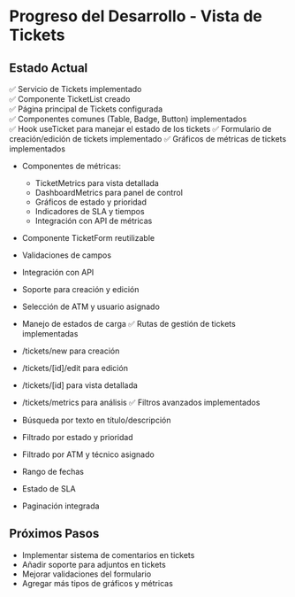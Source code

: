 # Progreso del Desarrollo - Vista de Tickets

## Estado Actual

✅ Servicio de Tickets implementado  
✅ Componente TicketList creado  
✅ Página principal de Tickets configurada  
✅ Componentes comunes (Table, Badge, Button) implementados  
✅ Hook useTicket para manejar el estado de los tickets
✅ Formulario de creación/edición de tickets implementado
✅ Gráficos de métricas de tickets implementados

- Componentes de métricas:

  - TicketMetrics para vista detallada
  - DashboardMetrics para panel de control
  - Gráficos de estado y prioridad
  - Indicadores de SLA y tiempos
  - Integración con API de métricas

- Componente TicketForm reutilizable
- Validaciones de campos
- Integración con API
- Soporte para creación y edición
- Selección de ATM y usuario asignado
- Manejo de estados de carga
  ✅ Rutas de gestión de tickets implementadas
- /tickets/new para creación
- /tickets/[id]/edit para edición
- /tickets/[id] para vista detallada
- /tickets/metrics para análisis
  ✅ Filtros avanzados implementados
- Búsqueda por texto en título/descripción
- Filtrado por estado y prioridad
- Filtrado por ATM y técnico asignado
- Rango de fechas
- Estado de SLA
- Paginación integrada

## Próximos Pasos

- Implementar sistema de comentarios en tickets
- Añadir soporte para adjuntos en tickets
- Mejorar validaciones del formulario
- Agregar más tipos de gráficos y métricas
